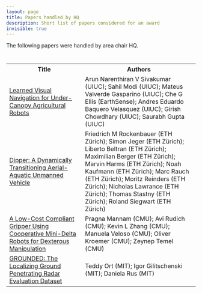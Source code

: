 ```yaml
---
layout: page
title: Papers handled by HQ
description: Short list of papers considered for an award
invisible: true
---
```


The following papers were handled by area chair HQ.

<table class="table" style="margin-top: 40px;">
<tr><th width="40%">Title</th><th width="60%">Authors</th></tr>

<tr><td><a href="../../papers/019/">Learned Visual Navigation for Under-Canopy Agricultural Robots</a></td><td>Arun Narenthiran V Sivakumar (UIUC); Sahil Modi (UIUC); Mateus Valverde Gasparino (UIUC); Che G Ellis (EarthSense); Andres Eduardo Baquero Velasquez (UIUC); Girish Chowdhary (UIUC); Saurabh Gupta (UIUC)</td></tr>
<tr><td><a href="../../papers/048/">Dipper: A Dynamically Transitioning Aerial-Aquatic Unmanned Vehicle</a></td><td>Friedrich M Rockenbauer (ETH Zürich); Simon Jeger (ETH Zürich); Liberto Beltran (ETH Zürich); Maximilian Berger (ETH Zürich); Marvin Harms (ETH Zürich); Noah Kaufmann (ETH Zürich); Marc Rauch (ETH Zürich); Moritz Reinders (ETH Zürich); Nicholas Lawrance (ETH Zürich); Thomas Stastny (ETH Zürich); Roland Siegwart (ETH Zürich)</td></tr>
<tr><td><a href="../../papers/076/">A Low-Cost Compliant Gripper Using Cooperative Mini-Delta Robots for Dexterous Manipulation</a></td><td>Pragna Mannam (CMU); Avi Rudich (CMU); Kevin L Zhang (CMU); Manuela  Veloso (CMU); Oliver Kroemer (CMU); Zeynep Temel (CMU)</td></tr>
<tr><td><a href="../../papers/080/">GROUNDED: The Localizing Ground Penetrating Radar Evaluation Dataset</a></td><td>Teddy Ort (MIT); Igor Gilitschenski (MIT); Daniela  Rus (MIT)</td></tr>

</table>

